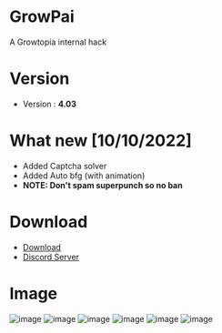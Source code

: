 # GrowPai
A Growtopia internal hack
# Version
* Version : <b>4.03</b>
# What new [10/10/2022]
* Added Captcha solver
* Added Auto bfg (with animation)
* <b>NOTE: Don't spam superpunch so no ban</b>
# Download
* [Download](https://carapedi.id/W2chzuaK8)
* [Discord Server](https://discord.gg/k4fdpb8R2H)

# Image
![image](https://user-images.githubusercontent.com/53701922/193984128-084035b5-a263-4903-b13b-6eeedfe5cc92.png)
![image](https://user-images.githubusercontent.com/53701922/193984232-02d0be36-b704-4857-a390-15b7baa08c84.png)
![image](https://user-images.githubusercontent.com/53701922/193984252-74c6c17a-57d9-4416-8ecb-85dae01faaf1.png)
![image](https://user-images.githubusercontent.com/53701922/193984302-65d69827-475e-4760-8e5d-d13f241a7c59.png)
![image](https://user-images.githubusercontent.com/53701922/193984338-24ee49ba-88c8-401f-9752-02d78e8c860f.png)
![image](https://user-images.githubusercontent.com/53701922/193984399-bdd6b335-346f-46f3-a25e-52d3115b1e3a.png)
